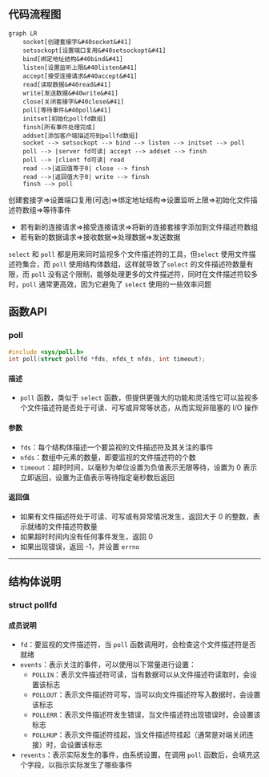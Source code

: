 ## 代码流程图

``` mermaid
graph LR
    socket[创建套接字&#40socket&#41]
    setsockopt[设置端口复用&#40setsockopt&#41]
    bind[绑定地址结构&#40bind&#41]
    listen[设置监听上限&#40listen&#41]
    accept[接受连接请求&#40accept&#41]
    read[读取数据&#40read&#41]
    write[发送数据&#40write&#41]
    close[关闭套接字&#40close&#41]
    poll[等待事件&#40poll&#41]
    initset[初始化pollfd数组]
    finsh[所有事件处理完成]
    addset[添加客户端描述符到pollfd数组]
    socket --> setsockopt --> bind --> listen --> initset --> poll
    poll --> |server fd可读| accept --> addset --> finsh
    poll --> |client fd可读| read
    read -->|返回值等于0| close --> finsh
    read -->|返回值大于0| write --> finsh
    finsh --> poll    
```

创建套接字=>设置端口复用(可选)=>绑定地址结构=>设置监听上限=>初始化文件描述符数组=>等待事件


- 若有新的连接请求=>接受连接请求=>将新的连接套接字添加到文件描述符数组
- 若有新的数据请求=>接收数据=>处理数据=>发送数据

`select` 和 `poll` 都是用来同时监视多个文件描述符的工具，但`select` 使用文件描述符集合，而 `poll` 使用结构体数组，这样就导致了`select` 的文件描述符数量有限，而 `poll` 没有这个限制，能够处理更多的文件描述符，同时在文件描述符较多时，`poll` 通常更高效，因为它避免了 `select` 使用的一些效率问题


## 函数API

### poll

```c
#include <sys/poll.h>
int poll(struct pollfd *fds, nfds_t nfds, int timeout);
```

#### 描述

- `poll` 函数，类似于 `select` 函数，但提供更强大的功能和灵活性它可以监视多个文件描述符是否处于可读、可写或异常等状态，从而实现非阻塞的 I/O 操作

#### 参数

- `fds`：每个结构体描述一个要监视的文件描述符及其关注的事件
- `nfds`：数组中元素的数量，即要监视的文件描述符的个数
- `timeout`：超时时间，以毫秒为单位设置为负值表示无限等待，设置为 0 表示立即返回，设置为正值表示等待指定毫秒数后返回

#### 返回值

- 如果有文件描述符处于可读、可写或有异常情况发生，返回大于 0 的整数，表示就绪的文件描述符数量
- 如果超时时间内没有任何事件发生，返回 0
- 如果出现错误，返回 -1，并设置 `errno`

---

## 结构体说明

### struct pollfd

#### 成员说明

- `fd`：要监视的文件描述符，当 `poll` 函数调用时，会检查这个文件描述符是否就绪
- `events`：表示关注的事件，可以使用以下常量进行设置：
  - `POLLIN`：表示文件描述符可读，当有数据可以从文件描述符读取时，会设置该标志
  - `POLLOUT`：表示文件描述符可写，当可以向文件描述符写入数据时，会设置该标志
  - `POLLERR`：表示文件描述符发生错误，当文件描述符出现错误时，会设置该标志
  - `POLLHUP`：表示文件描述符挂起，当文件描述符挂起（通常是对端关闭连接）时，会设置该标志
- `revents`：表示实际发生的事件，由系统设置，在调用 `poll` 函数后，会填充这个字段，以指示实际发生了哪些事件